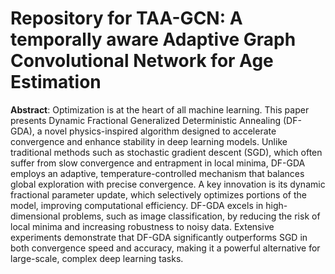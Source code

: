 # Repository for TAA-GCN: A temporally aware Adaptive Graph Convolutional Network for Age Estimation

**Abstract**:
Optimization is at the heart of all machine learning. This paper presents Dynamic Fractional Generalized Deterministic Annealing (DF-GDA), a novel physics-inspired algorithm designed to accelerate convergence and enhance stability in deep learning models. Unlike traditional methods such as stochastic gradient descent (SGD), which often suffer from slow convergence and entrapment in local minima, DF-GDA employs an adaptive, temperature-controlled mechanism that balances global exploration with precise convergence. A key innovation is its dynamic fractional parameter update, which selectively optimizes portions of the model, improving computational efficiency. DF-GDA excels in high-dimensional problems, such as image classification, by reducing the risk of local minima and increasing robustness to noisy data. Extensive experiments demonstrate that DF-GDA significantly outperforms SGD in both convergence speed and accuracy, making it a powerful alternative for large-scale, complex deep learning tasks.

